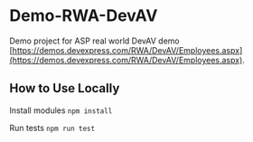 # Demo-RWA-DevAV
Demo project for ASP real world DevAV demo [https://demos.devexpress.com/RWA/DevAV/Employees.aspx](https://demos.devexpress.com/RWA/DevAV/Employees.aspx). 

## How to Use Locally
Install modules 
`npm install`

Run tests
`npm run test`